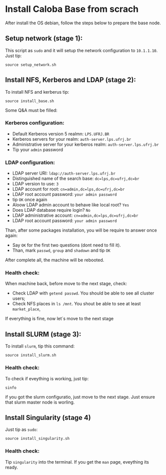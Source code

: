 

# Install Caloba Base from scrach

After install the OS debian, follow the steps below to prepare the base node.

## Setup network (stage 1):

This script as `sudo` and it will setup the network configuration to `10.1.1.10`. Just tip:

```
source setup_network.sh
```

## Install NFS, Kerberos and LDAP (stage 2):

To install NFS and kerberus tip:

```
source install_base.sh
```

Some Q&A must be filled:

###  Kerberos configuration:

- Default Kerberos version 5 realmn: `LPS.UFRJ.BR`
- Kerberos servers for your realm: `auth-server.lps.ufrj.br`
- Administrative server for your kerberos realm: `auth-server.lps.ufrj.br`
- Tip your `admin` password


### LDAP configuration:

- LDAP server URI: `ldap://auth-server.lps.ufrj.br`
- Distinguished name of the search base: `dc=lps,dc=ufrj,dc=br`
- LDAP version to use: `3`
- LDAP account for root: `cn=admin,dc=lps,dc=ufrj,dc=br`
- LDAP root account password: `your admin password`
- tip `OK` once again
- Aloow LDAP admin account to behave like local root? `Yes`
- Does LDAP database require login? `No`
- LDAP administrative account: `cn=admin,dc=lps,dc=ufrj,dc=br`
- LDAP root account password: `your admin password`

Than, after some packages installation, you will be require to answer once again:

- Say `OK` for the first two questions (dont need to fill it).
- Than, mark `passwd`, `group` and `shadown` and tip `OK`

After complete all, the machine will be rebooted.

### Health check:

When machine back, before move to the next stage, check:

- Check LDAP with `getend passwd`. You should be able to see all cluster users;
- Check NFS places in `ls /mnt`. You shout be able to see at least `market_place`,

If everything is fine, now let´s move to the next stage

## Install SLURM (stage 3):


To install `slurm`, tip this command:

```
source install_slurm.sh
```

### Health check:

To check if eveything is working, just tip:

```
sinfo
```

if you got the slurm configuratio, just move to the next stage. Just ensure that slurm master node is worling.


## Install Singularity (stage 4)

Just tip as `sudo`:

```
source install_singularity.sh
```

### Health check:

Tip `singularity` into the terminal. If you get the `man` page, eveything its ready.

